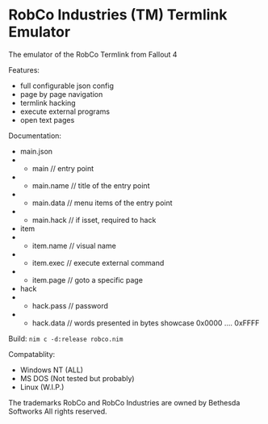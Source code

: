 # RobCo Industries (TM) Termlink Emulator
The emulator of the RobCo Termlink from Fallout 4

Features:
- full configurable json config
- page by page navigation
- termlink hacking
- execute external programs
- open text pages

Documentation:
- main.json
- - main // entry point
- - main.name // title of the entry point
- - main.data // menu items of the entry point
- - main.hack // if isset, required to hack
- item
- - item.name // visual name
- - item.exec // execute external command
- - item.page // goto a specific page
- hack
- - hack.pass // password
- - hack.data // words presented in bytes showcase 0x0000 .... 0xFFFF

Build:
```nim c -d:release robco.nim```

Compatablity:
- Windows NT (ALL)
- MS DOS (Not tested but probably)
- Linux (W.I.P.)

The trademarks RobCo and RobCo Industries are owned by Bethesda Softworks All rights reserved.
